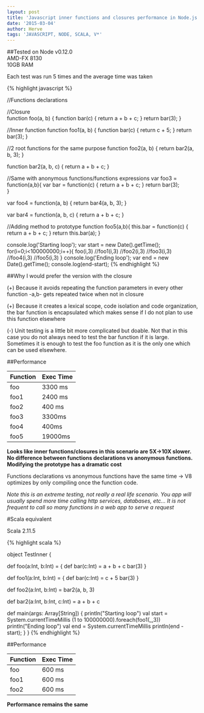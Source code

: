 ```yaml
---
layout: post
title: 'Javascript inner functions and closures performance in Node.js'
date: '2015-03-04'
author: Herve
tags: 'JAVASCRIPT, NODE, SCALA, V*'
---
```


##Tested on
Node v0.12.0  
AMD-FX 8130  
10GB RAM  
 
Each test was run 5 times and the average time was taken

{% highlight javascript %}
 
//Functions declarations
  
  //Closure  
 function foo(a, b) {
  function bar(c) {
    return a + b + c;
  }
  return bar(3);
 }

 //Inner function
 function foo1(a, b) {
  function bar(c) {
    return c + 5;
  }
  return bar(3);
 }

 //2 root functions for the same purpose
 function foo2(a, b) {
  return bar2(a, b, 3);
 }

 function bar2(a, b, c) {
  return a + b + c;
 }
 
//Same with anonymous functions/functions expressions
var foo3 = function(a,b){
  var bar = function(c) {
    return a + b + c;
  }
  return bar(3);  
}

var foo4 = function(a, b) {
  return bar4(a, b, 3);
}

var bar4 = function(a, b, c) {
  return a + b + c;
}

//Adding method to prototype
function foo5(a,b){
	this.bar = function(c) {
		return a + b + c;
	}
	return this.bar(a);	
}

console.log('Starting loop');
var start = new Date().getTime();
for(i=0;i<100000000;i++){
  foo(i,3)
  //foo1(i,3)
  //foo2(i,3)
  //foo3(i,3)
  //foo4(i,3)
  //foo5(i,3)
}
console.log('Ending loop');
var end = new Date().getTime();
console.log(end-start);
{% endhighlight %}

##Why I would prefer the version with the closure

(+) Because it avoids repeating the function parameters in every other function -a,b- gets repeated twice when not in closure

(+) Because it creates a lexical scope, code isolation and code organization, the bar function is encapsulated which makes sense if I do not plan to use this function elsewhere

(-) Unit testing is a little bit more complicated but doable. Not that in this case you do not always need to test the bar function if it is large. Sometimes it is enough to test the foo function as it is the only one which can be used elsewhere.

##Performance

| Function  |  Exec Time  |
|----------|:-------------|
| foo  | 3300 ms |
| foo1 | 2400 ms  |  
| foo2 | 400 ms  |  
| foo3 | 3300ms  |  
| foo4 | 400ms   | 
| foo5 | 19000ms   | 

**Looks like inner functions/closures in this scenario are 5X->10X slower. No difference between functions declarations vs anonymous functions. Modifying the prototype has a dramatic cost**

Functions declarations vs anonymous functions have the same time -> V8 optimizes by only compiling once the function code.

*Note this is an extreme testing, not really a real life scenario. You app will usually spend more time calling http services, databases, etc... It is not frequent to call so many functions in a web app to serve a request*

#Scala equivalent

Scala 2.11.5

{% highlight scala %}
 
object TestInner {

 def foo(a:Int, b:Int) = {
  def bar(c:Int) = a + b + c
  bar(3)
 }

 def foo1(a:Int, b:Int) = {
  def bar(c:Int) = c + 5
  bar(3)
 }

 def foo2(a:Int, b:Int) = bar2(a, b, 3)

 def bar2(a:Int, b:Int, c:Int) = a + b + c

 def main(args: Array[String]) {
  println("Starting loop")
  val start = System.currentTimeMillis
  (1 to 100000000).foreach(foo1(_,3))
  println("Ending loop")
  val end = System.currentTimeMillis
  println(end - start);
 }
}
{% endhighlight %}

##Performance

| Function  |  Exec Time  |
|----------|:-------------|
| foo  | 600 ms  |
| foo1 | 600 ms |
| foo2 | 600 ms |  

**Performance remains the same**
